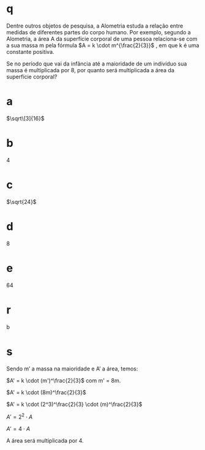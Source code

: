 # q
Dentre outros objetos de pesquisa, a Alometria estuda a relação entre medidas de diferentes partes do corpo humano. Por exemplo, segundo a Alometria, a área A da superfície corporal de uma pessoa relaciona-se com a sua massa m pela fórmula $A = k \cdot m^{\frac{2}{3}}$ , em que k é uma constante positiva.

Se no período que vai da infância até a maioridade de um indivíduo sua massa é multiplicada por 8, por quanto será multiplicada a área da superfície corporal?

# a
$\sqrt\[3]{16}$

# b
4

# c
$\sqrt{24}$

# d
8

# e
64

# r
b

# s
Sendo m’ a massa na maioridade e A’ a área, temos:

$A' = k \cdot (m')^\frac{2}{3}$ com m' = 8m.

$A' = k \cdot (8m)^\frac{2}{3}$

$A' = k \cdot (2^3)^\frac{2}{3} \cdot (m)^\frac{2}{3}$

$A' = 2^2 \cdot A$

$A' = 4 \cdot A$

A área será multiplicada por 4.
